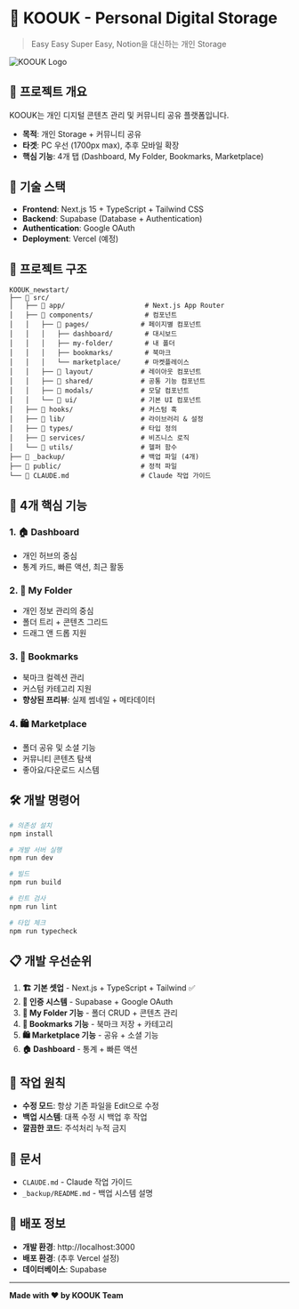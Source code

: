 # 📁 KOOUK - Personal Digital Storage

> Easy Easy Super Easy, Notion을 대신하는 개인 Storage

![KOOUK Logo](https://via.placeholder.com/200x100/1f2937/ffffff?text=KOOUK)

## 🎯 프로젝트 개요

KOOUK는 개인 디지털 콘텐츠 관리 및 커뮤니티 공유 플랫폼입니다.
- **목적**: 개인 Storage + 커뮤니티 공유
- **타겟**: PC 우선 (1700px max), 추후 모바일 확장
- **핵심 기능**: 4개 탭 (Dashboard, My Folder, Bookmarks, Marketplace)

## 🚀 기술 스택

- **Frontend**: Next.js 15 + TypeScript + Tailwind CSS
- **Backend**: Supabase (Database + Authentication)
- **Authentication**: Google OAuth
- **Deployment**: Vercel (예정)

## 📂 프로젝트 구조

```
KOOUK_newstart/
├── 📁 src/
│   ├── 📁 app/                    # Next.js App Router
│   ├── 📁 components/             # 컴포넌트
│   │   ├── 📁 pages/             # 페이지별 컴포넌트
│   │   │   ├── dashboard/        # 대시보드
│   │   │   ├── my-folder/        # 내 폴더
│   │   │   ├── bookmarks/        # 북마크
│   │   │   └── marketplace/      # 마켓플레이스
│   │   ├── 📁 layout/            # 레이아웃 컴포넌트
│   │   ├── 📁 shared/            # 공통 기능 컴포넌트
│   │   ├── 📁 modals/            # 모달 컴포넌트
│   │   └── 📁 ui/                # 기본 UI 컴포넌트
│   ├── 📁 hooks/                 # 커스텀 훅
│   ├── 📁 lib/                   # 라이브러리 & 설정
│   ├── 📁 types/                 # 타입 정의
│   ├── 📁 services/              # 비즈니스 로직
│   └── 📁 utils/                 # 헬퍼 함수
├── 📁 _backup/                   # 백업 파일 (4개)
├── 📁 public/                    # 정적 파일
└── 📄 CLAUDE.md                  # Claude 작업 가이드
```

## 🎨 4개 핵심 기능

### 1. 🏠 Dashboard
- 개인 허브의 중심
- 통계 카드, 빠른 액션, 최근 활동

### 2. 📁 My Folder  
- 개인 정보 관리의 중심
- 폴더 트리 + 콘텐츠 그리드
- 드래그 앤 드롭 지원

### 3. 🔖 Bookmarks
- 북마크 컬렉션 관리  
- 커스텀 카테고리 지원
- **향상된 프리뷰**: 실제 썸네일 + 메타데이터

### 4. 🛍️ Marketplace
- 폴더 공유 및 소셜 기능
- 커뮤니티 콘텐츠 탐색
- 좋아요/다운로드 시스템

## 🛠️ 개발 명령어

```bash
# 의존성 설치
npm install

# 개발 서버 실행
npm run dev

# 빌드
npm run build

# 린트 검사
npm run lint

# 타입 체크
npm run typecheck
```

## 📋 개발 우선순위

1. **🏗️ 기본 셋업** - Next.js + TypeScript + Tailwind ✅
2. **🔐 인증 시스템** - Supabase + Google OAuth
3. **📁 My Folder 기능** - 폴더 CRUD + 콘텐츠 관리
4. **🔖 Bookmarks 기능** - 북마크 저장 + 카테고리  
5. **🛍️ Marketplace 기능** - 공유 + 소셜 기능
6. **🏠 Dashboard** - 통계 + 빠른 액션

## 🔄 작업 원칙

- **수정 모드**: 항상 기존 파일을 Edit으로 수정
- **백업 시스템**: 대폭 수정 시 백업 후 작업
- **깔끔한 코드**: 주석처리 누적 금지

## 📝 문서

- `CLAUDE.md` - Claude 작업 가이드
- `_backup/README.md` - 백업 시스템 설명

## 🚀 배포 정보

- **개발 환경**: http://localhost:3000
- **배포 환경**: (추후 Vercel 설정)
- **데이터베이스**: Supabase

---

**Made with ❤️ by KOOUK Team**